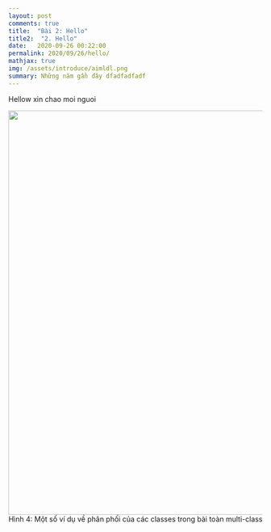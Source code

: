```yaml
---
layout: post
comments: true
title:  "Bài 2: Hello"
title2:  "2. Hello"
date:   2020-09-26 00:22:00
permalink: 2020/09/26/hello/
mathjax: true
img: /assets/introduce/aimldl.png
summary: Những năm gần đây dfadfadfadf
---
```



Hellow xin chao moi nguoi 


<div class="imgcap">
<img src ="\assets\LogReg2\dist.png" align = "center" width = "800">
<div class = "thecap" align="center">Hình 4: Một số ví dụ về phân phối của các classes trong bài toàn multi-class</div>
</div> 
